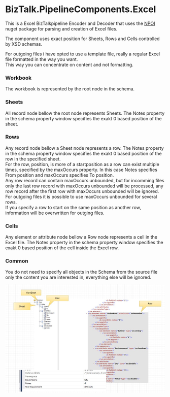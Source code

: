# BizTalk.PipelineComponents.Excel
This is a Excel BizTalkpipeline Encoder and Decoder that uses the  [NPOI](https://www.nuget.org/packages/NPOI/) nuget package
for parsing and creation of Excel files.<p/>
The component uses exact position for Sheets, Rows and Cells controlled by XSD schemas.<p/>
For outgoing files i have opted to use a template file, really a regular Excel file formatted in the way you want.<br/>
This way you can concentrate on content and not formatting. 

### Workbook
The workbook is represented by the root node in the schema.

### Sheets
All record node bellow the root node represents Sheets. The Notes property in the schema property window specifies the exakt 0 based position of the sheet.

### Rows

Any record node bellow a Sheet node represents a row. The Notes property in the schema property window specifies the exakt 0 based position of the row in the specified sheet.<br/>
For the row, position, is more of a startposition as a row can exist multiple times, specified by the maxOccurs property. In this case Notes specifies From position and maxOccurs specifies To position.<br/>
Any row record can contain maxOccurs unbounded, but for incomming files only the last row record with maxOccurs unbounded will be processed, any row record after the first row with maxOccurs unbounded will be ignored.<br/>
For outgoing files it is possible to use maxOccurs unbounded for several rows.<br/>
If you specify a row to start on the same position as another row, information will be overwritten for outging files.

### Cells
Any element or attribute node bellow a Row node represents a cell in the Excel file. The Notes property in the schema property window specifies the exakt 0 based position of the cell inside the Excel row.<br/>

### Common
You do not need to specify all objects in the Schema from the source file only the content you are interested in, everything else will be ignored.

<img src="Schema1.jpg"/>


